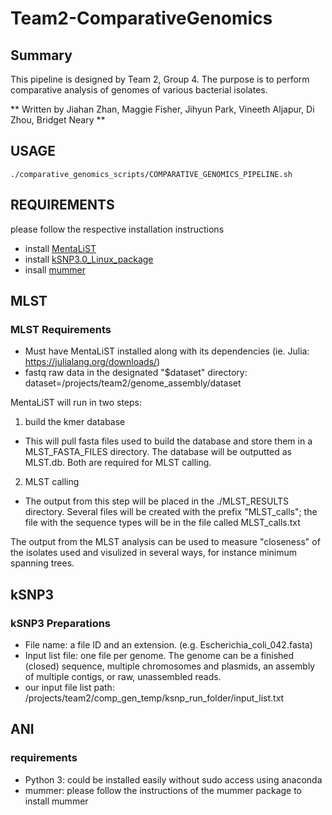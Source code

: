 # Team2-ComparativeGenomics

## Summary
This pipeline is designed by Team 2, Group 4. The purpose is to perform comparative analysis of genomes of 
various bacterial isolates.


** Written by Jiahan Zhan, Maggie Fisher, Jihyun Park, Vineeth Aljapur, Di Zhou, Bridget Neary ** 
## USAGE
~~~~
./comparative_genomics_scripts/COMPARATIVE_GENOMICS_PIPELINE.sh
~~~~
## REQUIREMENTS
please follow the respective installation instructions 
- install [MentaLiST](https://github.com/WGS-TB/MentaLiST) 
- install [kSNP3.0_Linux_package](https://sourceforge.net/projects/ksnp/files/)
- insall [mummer](http://mummer.sourceforge.net/)

## MLST
### MLST Requirements
- Must have MentaLiST installed along with its dependencies (ie. Julia: https://julialang.org/downloads/)
- fastq raw data in the designated "$dataset" directory: dataset=/projects/team2/genome_assembly/dataset

MentaLiST will run in two steps:
1. build the kmer database 
  - This will pull fasta files used to build the database and store them in a MLST_FASTA_FILES directory. The database will be outputted    as MLST.db. Both are required for MLST calling.
2. MLST calling
  - The output from this step will be placed in the ./MLST_RESULTS directory. Several files will be created with the prefix "MLST_calls"; the file with the sequence types will be in the file called MLST_calls.txt

The output from the MLST analysis can be used to measure "closeness" of the isolates used and visulized in several ways, for instance minimum spanning trees.

## kSNP3
### kSNP3 Preparations
- File name:  a file ID and an extension. (e.g. Escherichia_coli_042.fasta)
- Input list file: one file per genome. The genome can be a finished (closed) sequence, multiple chromosomes and plasmids, an assembly of multiple contigs, or raw, unassembled reads.
- our input file list path: /projects/team2/comp_gen_temp/ksnp_run_folder/input_list.txt


## ANI
### requirements
- Python 3: could be installed easily without sudo access using anaconda 
- mummer: please follow the instructions of the mummer package to install mummer
